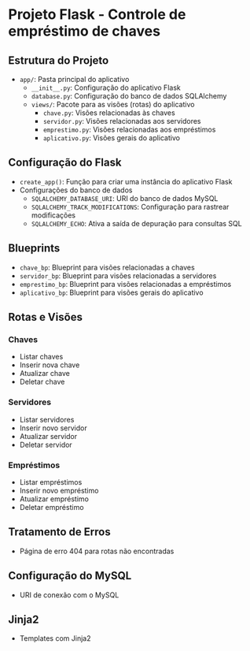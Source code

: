 # Projeto Flask - Controle de empréstimo de chaves

## Estrutura do Projeto

- `app/`: Pasta principal do aplicativo
  - `__init__.py`: Configuração do aplicativo Flask
  - `database.py`: Configuração do banco de dados SQLAlchemy
  - `views/`: Pacote para as visões (rotas) do aplicativo
    - `chave.py`: Visões relacionadas às chaves
    - `servidor.py`: Visões relacionadas aos servidores
    - `emprestimo.py`: Visões relacionadas aos empréstimos
    - `aplicativo.py`: Visões gerais do aplicativo

## Configuração do Flask

- `create_app()`: Função para criar uma instância do aplicativo Flask
- Configurações do banco de dados
  - `SQLALCHEMY_DATABASE_URI`: URI do banco de dados MySQL
  - `SQLALCHEMY_TRACK_MODIFICATIONS`: Configuração para rastrear modificações
  - `SQLALCHEMY_ECHO`: Ativa a saída de depuração para consultas SQL

## Blueprints

- `chave_bp`: Blueprint para visões relacionadas a chaves
- `servidor_bp`: Blueprint para visões relacionadas a servidores
- `emprestimo_bp`: Blueprint para visões relacionadas a empréstimos
- `aplicativo_bp`: Blueprint para visões gerais do aplicativo

## Rotas e Visões

### Chaves

- Listar chaves
- Inserir nova chave
- Atualizar chave
- Deletar chave

### Servidores

- Listar servidores
- Inserir novo servidor
- Atualizar servidor
- Deletar servidor

### Empréstimos

- Listar empréstimos
- Inserir novo empréstimo
- Atualizar empréstimo
- Deletar empréstimo

## Tratamento de Erros

- Página de erro 404 para rotas não encontradas

## Configuração do MySQL

- URI de conexão com o MySQL


## Jinja2

- Templates com Jinja2

